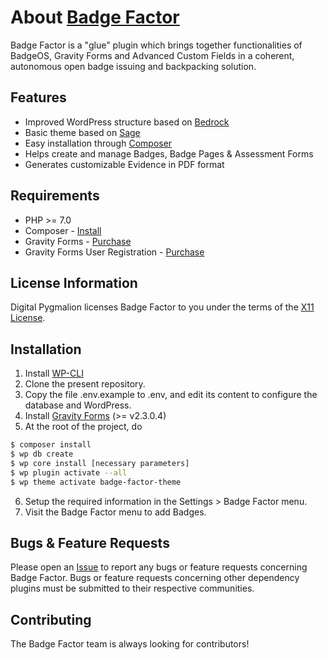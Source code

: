 # About [Badge Factor](www.badgefactor.com)
Badge Factor is a "glue" plugin which brings together functionalities of BadgeOS, Gravity Forms and Advanced Custom Fields in a coherent, autonomous open badge issuing and backpacking solution.

## Features

* Improved WordPress structure based on [Bedrock](https://roots.io/bedrock/)
* Basic theme based on [Sage](https://roots.io/sage/)
* Easy installation through [Composer](https://getcomposer.org/)
* Helps create and manage Badges, Badge Pages & Assessment Forms
* Generates customizable Evidence in PDF format

## Requirements

* PHP >= 7.0
* Composer - [Install](https://getcomposer.org/doc/00-intro.md#installation-linux-unix-osx)
* Gravity Forms - [Purchase](http://www.gravityforms.com/purchase-gravity-forms/)
* Gravity Forms User Registration - [Purchase](http://www.gravityforms.com/add-ons/quiz/)

## License Information

Digital Pygmalion licenses Badge Factor to you under the terms of the [X11 License](https://fr.wikipedia.org/wiki/Licence_MIT#Mod.C3.A8le_de_la_licence_X11).

## Installation

1. Install [WP-CLI](http://wp-cli.org/)
2. Clone the present repository.
3. Copy the file .env.example to .env, and edit its content to configure the database and WordPress.
4. Install [Gravity Forms](http://www.gravityforms.com/) (>= v2.3.0.4)
5. At the root of the project, do 
```bash
$ composer install
$ wp db create
$ wp core install [necessary parameters]
$ wp plugin activate --all
$ wp theme activate badge-factor-theme
```
6. Setup the required information in the Settings > Badge Factor menu.
7. Visit the Badge Factor menu to add Badges.


## Bugs & Feature Requests

Please open an [Issue](https://github.com/DigitalPygmalion/badge-factor/issues) to report any bugs or feature requests concerning Badge Factor. Bugs or feature requests concerning other dependency plugins must be submitted to their respective communities.

## Contributing

The Badge Factor team is always looking for contributors!
